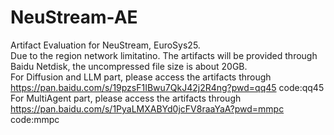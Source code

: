 # NeuStream-AE
Artifact Evaluation for NeuStream, EuroSys25.  
Due to the region network limitatino. The artifacts will be provided through Baidu Netdisk, the uncompressed file size is about 20GB.  
For Diffusion and LLM part, please access the artifacts through https://pan.baidu.com/s/19pzsF1IBwu7QkJ42j2R4ng?pwd=qq45 code:qq45  
For MultiAgent part, please access the artifacts through https://pan.baidu.com/s/1PyaLMXABYd0jcFV8raaYaA?pwd=mmpc code:mmpc

